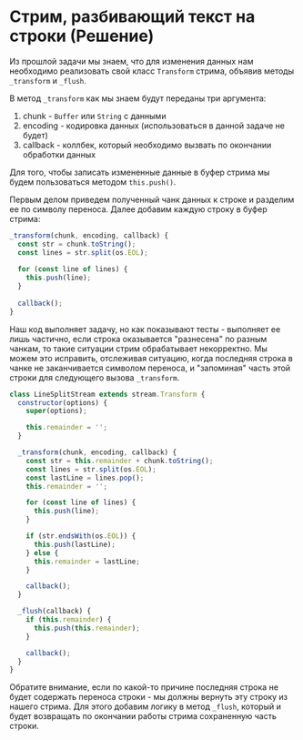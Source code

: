 # Стрим, разбивающий текст на строки (Решение)

Из прошлой задачи мы знаем, что для изменения данных нам необходимо реализовать свой класс 
`Transform` стрима, объявив методы `_transform` и `_flush`.

В метод `_transform` как мы знаем будут переданы три аргумента:
1. chunk - `Buffer` или `String` с данными
2. encoding - кодировка данных (использоваться в данной задаче не будет)
3. callback - коллбек, который необходимо вызвать по окончании обработки данных

Для того, чтобы записать измененные данные в буфер стрима мы будем пользоваться методом 
`this.push()`.

Первым делом приведем полученный чанк данных к строке и разделим ее по символу переноса. Далее 
добавим каждую строку в буфер стрима: 
```js
_transform(chunk, encoding, callback) {
  const str = chunk.toString();
  const lines = str.split(os.EOL);
  
  for (const line of lines) {
    this.push(line);
  }
  
  callback();
}
```

Наш код выполняет задачу, но как показывают тесты - выполняет ее лишь частично, если строка 
оказывается "разнесена" по разным чанкам, то такие ситуации стрим обрабатывает некорректно. Мы можем
это исправить, отслеживая ситуацию, когда последняя строка в чанке не заканчивается символом 
переноса, и "запоминая" часть этой строки для следующего вызова `_transform`.

```js
class LineSplitStream extends stream.Transform {
  constructor(options) {
    super(options);

    this.remainder = '';
  }

  _transform(chunk, encoding, callback) {
    const str = this.remainder + chunk.toString();
    const lines = str.split(os.EOL);
    const lastLine = lines.pop();
    this.remainder = '';

    for (const line of lines) {
      this.push(line);
    }

    if (str.endsWith(os.EOL)) {
      this.push(lastLine);
    } else {
      this.remainder = lastLine;
    }

    callback();
  }

  _flush(callback) {
    if (this.remainder) {
      this.push(this.remainder);
    }

    callback();
  }
}
```

Обратите внимание, если по какой-то причине последняя строка не будет содержать переноса строки -
мы должны вернуть эту строку из нашего стрима. Для этого добавим логику в метод `_flush`, который
и будет возвращать по окончании работы стрима сохраненную часть строки.   
